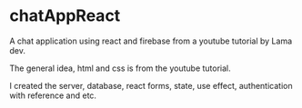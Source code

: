 # chatAppReact
A chat application using react and firebase from a youtube tutorial by Lama dev.

The general idea, html and css is from the youtube tutorial.

I created the server, database, react forms, state, use effect, authentication with reference and etc.



